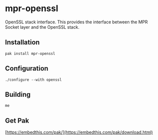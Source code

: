 mpr-openssl
===

OpenSSL stack interface. This provides the interface between the MPR Socket layer and the OpenSSL stack.

## Installation

    pak install mpr-openssl

## Configuration

    ./configure --with openssl

## Building

    me

## Get Pak

[https://embedthis.com/pak/](https://embedthis.com/pak/download.html)
